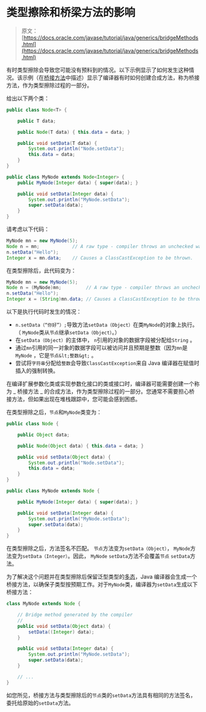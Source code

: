 # 类型擦除和桥梁方法的影响

> 原文： [https://docs.oracle.com/javase/tutorial/java/generics/bridgeMethods.html](https://docs.oracle.com/javase/tutorial/java/generics/bridgeMethods.html)

有时类型擦除会导致您可能没有预料到的情况。以下示例显示了如何发生这种情况。该示例（在[桥接方法](#bridgeMethods)中描述）显示了编译器有时如何创建合成方法，称为桥接方法，作为类型擦除过程的一部分。

给出以下两个类：

```java
public class Node<T> {

    public T data;

    public Node(T data) { this.data = data; }

    public void setData(T data) {
        System.out.println("Node.setData");
        this.data = data;
    }
}

public class MyNode extends Node<Integer> {
    public MyNode(Integer data) { super(data); }

    public void setData(Integer data) {
        System.out.println("MyNode.setData");
        super.setData(data);
    }
}

```

请考虑以下代码：

```java
MyNode mn = new MyNode(5);
Node n = mn;            // A raw type - compiler throws an unchecked warning
n.setData("Hello");     
Integer x = mn.data;    // Causes a ClassCastException to be thrown.

```

在类型擦除后，此代码变为：

```java
MyNode mn = new MyNode(5);
Node n = (MyNode)mn;         // A raw type - compiler throws an unchecked warning
n.setData("Hello");
Integer x = (String)mn.data; // Causes a ClassCastException to be thrown.

```

以下是执行代码时发生的情况：

*   `n.setData（“你好”）;`导致方法`setData（Object）`在类`MyNode`的对象上执行。 （ `MyNode`类从`节点`继承`setData（Object）`。）
*   在`setData（Object）`的主体中， `n`引用的对象的数据字段被分配给`String` 。
*   通过`mn`引用的同一对象的数据字段可以被访问并且预期是整数（因为`mn`是`MyNode` ，它是`节点&lt;整数&gt;` 。
*   尝试将`字符串`分配给`整数`会导致`ClassCastException`来自 Java 编译器在赋值时插入的强制转换。

在编译扩展参数化类或实现参数化接口的类或接口时，编译器可能需要创建一个称为 _ 桥接方法 _ 的合成​​方法，作为类型擦除过程的一部分。您通常不需要担心桥接方法，但如果出现在堆栈跟踪中，您可能会感到困惑。

在类型擦除之后，`节点`和`MyNode`类变为：

```java
public class Node {

    public Object data;

    public Node(Object data) { this.data = data; }

    public void setData(Object data) {
        System.out.println("Node.setData");
        this.data = data;
    }
}

public class MyNode extends Node {

    public MyNode(Integer data) { super(data); }

    public void setData(Integer data) {
        System.out.println("MyNode.setData");
        super.setData(data);
    }
}

```

在类型擦除之后，方法签名不匹配。 `节点`方法变为`setData（Object）`， `MyNode`方法变为`setData（Integer）`。因此， `MyNode` `setData`方法不会覆盖`节点` `setData`方法。

为了解决这个问题并在类型擦除后保留泛型类型的[多态](../IandI/polymorphism.html)，Java 编译器会生成一个桥接方法，以确保子类型按预期工作。对于`MyNode`类，编译器为`setData`生成以下桥接方法：

```java
class MyNode extends Node {

    // Bridge method generated by the compiler
    //
    public void setData(Object data) {
        setData((Integer) data);
    }

    public void setData(Integer data) {
        System.out.println("MyNode.setData");
        super.setData(data);
    }

    // ...
}

```

如您所见，桥接方法与类型擦除后的`节点`类的`setData`方法具有相同的方法签名，委托给原始的`setData`方法。